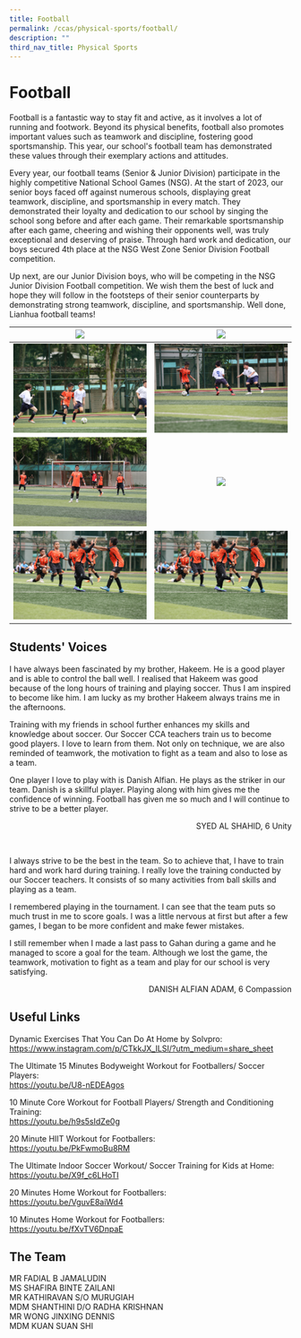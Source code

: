 ```yaml
---
title: Football
permalink: /ccas/physical-sports/football/
description: ""
third_nav_title: Physical Sports
---
```

# **Football**

Football is a fantastic way to stay fit and active, as it involves a lot of running and footwork. Beyond its physical benefits, football also promotes important values such as teamwork and discipline, fostering good sportsmanship. This year, our school's football team has demonstrated these values through their exemplary actions and attitudes.

Every year, our football teams (Senior &amp; Junior Division) participate in the highly competitive National School Games (NSG). At the start of 2023, our senior boys faced off against numerous schools, displaying great teamwork, discipline, and sportsmanship in every match. They demonstrated their loyalty and dedication to our school by singing the school song before and after each game. Their remarkable sportsmanship after each game, cheering and wishing their opponents well, was truly exceptional and deserving of praise. Through hard work and dedication, our boys secured 4th place at the NSG West Zone Senior Division Football competition.

Up next, are our Junior Division boys, who will be competing in the NSG Junior Division Football competition. We wish them the best of luck and hope they will follow in the footsteps of their senior counterparts by demonstrating strong teamwork, discipline, and sportsmanship. Well done, Lianhua football teams!

| ![](/images/CCAs/Football/soccer23_14_resize.JPG) | ![](/images/CCAs/Football/soccer23_3.JPG) | 
|:-:|:-:|
| ![](/images/CCAs/Football/soccer23_38.JPG)     | ![](/images/CCAs/Football/soccer23_35.JPG)    | 
| ![](/images/CCAs/Football/soccer23_13_resize.JPG)    | ![](/images/CCAs/Football/soccer23_29.JPG)     | 
| ![](/images/CCAs/Football/soccer23_45.JPG)  | ![](/images/CCAs/Football/soccer23_45.JPG)     | 


## **Students' Voices**


I have always been fascinated by my brother, Hakeem. He is a good player and is able to control the ball well. I realised that Hakeem was good because of the long hours of training and playing soccer. Thus I am inspired to become like him. I am lucky as my brother Hakeem always trains me in the afternoons.

Training with my friends in school further enhances my skills and knowledge about soccer. Our Soccer CCA teachers train us to become good players. I love to learn from them. Not only on technique, we are also reminded of teamwork, the motivation to fight as a team and also to lose as a team.  

One player I love to play with is Danish Alfian. He plays as the striker in our team. Danish is a skillful player. Playing along with him gives me the confidence of winning. Football has given me so much and I will continue to strive to be a better player.

  <p style="text-align: right"> SYED AL SHAHID, 6 Unity<br></p>
<br>


I always strive to be the best in the team. So to achieve that, I have to train hard and work hard during training. I really love the training conducted by our Soccer teachers. It consists of so many activities from ball skills and playing as a team.

I remembered playing in the tournament. I can see that the team puts so much trust in me to score goals. I was a little nervous at first but after a few games, I began to be more confident and make fewer mistakes.

I still remember when I made a last pass to Gahan during a game and he managed to score a goal for the team. Although we lost the game, the teamwork, motivation to fight as a team and play for our school is very satisfying.

  <p style="text-align: right"> DANISH ALFIAN ADAM,  6 Compassion<br></p>

## **Useful Links**

Dynamic Exercises That You Can Do At Home by Solvpro:   
<a href="https://www.instagram.com/p/CTkkJX_ILSI/?utm_medium=share_sheet" target="_blank">https://www.instagram.com/p/CTkkJX_ILSI/?utm_medium=share_sheet</a>

The Ultimate 15 Minutes Bodyweight Workout for Footballers/ Soccer Players:    
<a href="https://youtu.be/U8-nEDEAgos" target="_blank">https://youtu.be/U8-nEDEAgos</a>


10 Minute Core Workout for Football Players/ Strength and Conditioning Training:    
<a href="https://youtu.be/h9s5sIdZe0g" target="_blank">https://youtu.be/h9s5sIdZe0g</a>

20 Minute HIIT Workout for Footballers:    
<a href="https://youtu.be/PkFwmoBu8RM" target="_blank">https://youtu.be/PkFwmoBu8RM</a>

The Ultimate Indoor Soccer Workout/ Soccer Training for Kids at Home:      
<a href="https://youtu.be/X9f_c6LHoTI" target="_blank">https://youtu.be/X9f_c6LHoTI</a>


20 Minutes Home Workout for Footballers:     
<a href="https://youtu.be/VguvE8aiWd4" target="_blank">https://youtu.be/VguvE8aiWd4</a>

10 Minutes Home Workout for Footballers:    
<a href="https://youtu.be/fXvTV6DnpaE" target="_blank">https://youtu.be/fXvTV6DnpaE</a>


## **The Team**

MR FADIAL B JAMALUDIN <br>
MS SHAFIRA BINTE ZAILANI<br>
MR KATHIRAVAN S/O MURUGIAH<br>
MDM SHANTHINI D/O RADHA KRISHNAN <br>
MR WONG JINXING DENNIS<br>
MDM KUAN SUAN SHI